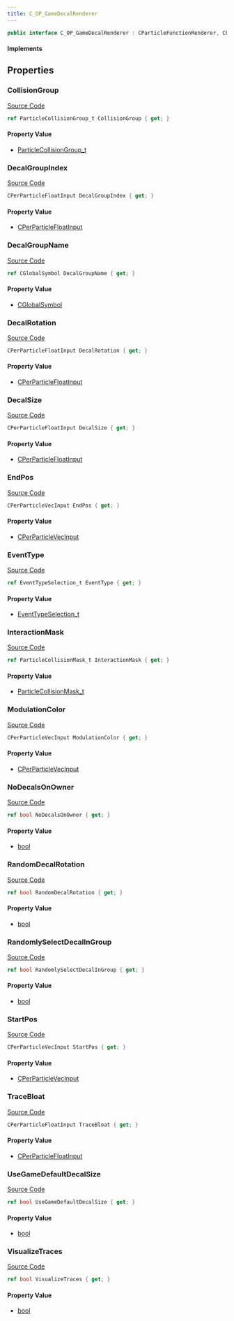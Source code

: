 ```yaml
---
title: C_OP_GameDecalRenderer
---
```


```csharp
public interface C_OP_GameDecalRenderer : CParticleFunctionRenderer, CParticleFunction, ISchemaClass<CParticleFunction>, ISchemaClass<CParticleFunctionRenderer>, ISchemaClass<C_OP_GameDecalRenderer>, ISchemaField, ISchemaClass, INativeHandle
```

#### Implements

## Properties

### CollisionGroup

[Source Code](https://github.com/swiftly-solution/swiftlys2/blob/beta/managed/src/SwiftlyS2.Generated/Schemas/Interfaces/C_OP_GameDecalRenderer.cs#L22)

```csharp
ref ParticleCollisionGroup_t CollisionGroup { get; }
```

#### Property Value

- [ParticleCollisionGroup_t](/docs/api/shared/schemadefinitions/particlecollisiongroup_t)

### DecalGroupIndex

[Source Code](https://github.com/swiftly-solution/swiftlys2/blob/beta/managed/src/SwiftlyS2.Generated/Schemas/Interfaces/C_OP_GameDecalRenderer.cs#L32)

```csharp
CPerParticleFloatInput DecalGroupIndex { get; }
```

#### Property Value

- [CPerParticleFloatInput](/docs/api/shared/schemadefinitions/cperparticlefloatinput)

### DecalGroupName

[Source Code](https://github.com/swiftly-solution/swiftlys2/blob/beta/managed/src/SwiftlyS2.Generated/Schemas/Interfaces/C_OP_GameDecalRenderer.cs#L16)

```csharp
ref CGlobalSymbol DecalGroupName { get; }
```

#### Property Value

- [CGlobalSymbol](/docs/api/shared/natives/cglobalsymbol)

### DecalRotation

[Source Code](https://github.com/swiftly-solution/swiftlys2/blob/beta/managed/src/SwiftlyS2.Generated/Schemas/Interfaces/C_OP_GameDecalRenderer.cs#L34)

```csharp
CPerParticleFloatInput DecalRotation { get; }
```

#### Property Value

- [CPerParticleFloatInput](/docs/api/shared/schemadefinitions/cperparticlefloatinput)

### DecalSize

[Source Code](https://github.com/swiftly-solution/swiftlys2/blob/beta/managed/src/SwiftlyS2.Generated/Schemas/Interfaces/C_OP_GameDecalRenderer.cs#L30)

```csharp
CPerParticleFloatInput DecalSize { get; }
```

#### Property Value

- [CPerParticleFloatInput](/docs/api/shared/schemadefinitions/cperparticlefloatinput)

### EndPos

[Source Code](https://github.com/swiftly-solution/swiftlys2/blob/beta/managed/src/SwiftlyS2.Generated/Schemas/Interfaces/C_OP_GameDecalRenderer.cs#L26)

```csharp
CPerParticleVecInput EndPos { get; }
```

#### Property Value

- [CPerParticleVecInput](/docs/api/shared/schemadefinitions/cperparticlevecinput)

### EventType

[Source Code](https://github.com/swiftly-solution/swiftlys2/blob/beta/managed/src/SwiftlyS2.Generated/Schemas/Interfaces/C_OP_GameDecalRenderer.cs#L18)

```csharp
ref EventTypeSelection_t EventType { get; }
```

#### Property Value

- [EventTypeSelection_t](/docs/api/shared/schemadefinitions/eventtypeselection_t)

### InteractionMask

[Source Code](https://github.com/swiftly-solution/swiftlys2/blob/beta/managed/src/SwiftlyS2.Generated/Schemas/Interfaces/C_OP_GameDecalRenderer.cs#L20)

```csharp
ref ParticleCollisionMask_t InteractionMask { get; }
```

#### Property Value

- [ParticleCollisionMask_t](/docs/api/shared/schemadefinitions/particlecollisionmask_t)

### ModulationColor

[Source Code](https://github.com/swiftly-solution/swiftlys2/blob/beta/managed/src/SwiftlyS2.Generated/Schemas/Interfaces/C_OP_GameDecalRenderer.cs#L36)

```csharp
CPerParticleVecInput ModulationColor { get; }
```

#### Property Value

- [CPerParticleVecInput](/docs/api/shared/schemadefinitions/cperparticlevecinput)

### NoDecalsOnOwner

[Source Code](https://github.com/swiftly-solution/swiftlys2/blob/beta/managed/src/SwiftlyS2.Generated/Schemas/Interfaces/C_OP_GameDecalRenderer.cs#L44)

```csharp
ref bool NoDecalsOnOwner { get; }
```

#### Property Value

- [bool](https://learn.microsoft.com/dotnet/api/system.boolean)

### RandomDecalRotation

[Source Code](https://github.com/swiftly-solution/swiftlys2/blob/beta/managed/src/SwiftlyS2.Generated/Schemas/Interfaces/C_OP_GameDecalRenderer.cs#L40)

```csharp
ref bool RandomDecalRotation { get; }
```

#### Property Value

- [bool](https://learn.microsoft.com/dotnet/api/system.boolean)

### RandomlySelectDecalInGroup

[Source Code](https://github.com/swiftly-solution/swiftlys2/blob/beta/managed/src/SwiftlyS2.Generated/Schemas/Interfaces/C_OP_GameDecalRenderer.cs#L42)

```csharp
ref bool RandomlySelectDecalInGroup { get; }
```

#### Property Value

- [bool](https://learn.microsoft.com/dotnet/api/system.boolean)

### StartPos

[Source Code](https://github.com/swiftly-solution/swiftlys2/blob/beta/managed/src/SwiftlyS2.Generated/Schemas/Interfaces/C_OP_GameDecalRenderer.cs#L24)

```csharp
CPerParticleVecInput StartPos { get; }
```

#### Property Value

- [CPerParticleVecInput](/docs/api/shared/schemadefinitions/cperparticlevecinput)

### TraceBloat

[Source Code](https://github.com/swiftly-solution/swiftlys2/blob/beta/managed/src/SwiftlyS2.Generated/Schemas/Interfaces/C_OP_GameDecalRenderer.cs#L28)

```csharp
CPerParticleFloatInput TraceBloat { get; }
```

#### Property Value

- [CPerParticleFloatInput](/docs/api/shared/schemadefinitions/cperparticlefloatinput)

### UseGameDefaultDecalSize

[Source Code](https://github.com/swiftly-solution/swiftlys2/blob/beta/managed/src/SwiftlyS2.Generated/Schemas/Interfaces/C_OP_GameDecalRenderer.cs#L38)

```csharp
ref bool UseGameDefaultDecalSize { get; }
```

#### Property Value

- [bool](https://learn.microsoft.com/dotnet/api/system.boolean)

### VisualizeTraces

[Source Code](https://github.com/swiftly-solution/swiftlys2/blob/beta/managed/src/SwiftlyS2.Generated/Schemas/Interfaces/C_OP_GameDecalRenderer.cs#L46)

```csharp
ref bool VisualizeTraces { get; }
```

#### Property Value

- [bool](https://learn.microsoft.com/dotnet/api/system.boolean)

